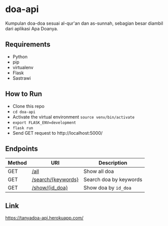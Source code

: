 # doa-api
Kumpulan doa-doa sesuai al-qur'an dan as-sunnah, sebagian besar diambil dari aplikasi Apa Doanya.

## Requirements
- Python
- pip
- virtualenv 
- Flask
- Sastrawi

## How to Run
- Clone this repo
- ```cd doa-api```
- Activate the virtual environment ```source venv/bin/activate```
- ```export FLASK_ENV=development```
- ```flask run```
- Send GET request to http://localhost:5000/

## Endpoints
|Method|URI|Description|
|-|-|-|
|GET|[/all](https://tanyadoa-api.herokuapp.com/all)|Show all doa|
|GET|[/search/{keywords}](https://tanyadoa-api.herokuapp.com/search/doa+sebelum+makan)|Search doa by keywords|
|GET|[/show/{id_doa}](https://tanyadoa-api.herokuapp.com/show/1)|Show doa by ```id_doa```|


## Link
https://tanyadoa-api.herokuapp.com/

